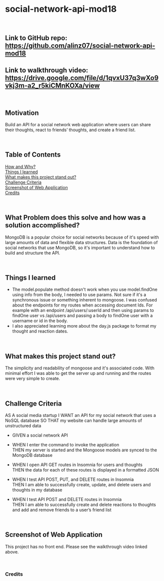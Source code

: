 # social-network-api-mod18

<br/>

## **Link** to GitHub repo: https://github.com/alinz07/social-network-api-mod18

## **Link** to walkthrough video: https://drive.google.com/file/d/1qvxU37q3wXo9vkj3m-a2_r5kiCMnKOXa/view

<br/>

## **Motivation**

Build an API for a social network web application where users can share their thoughts, react to friends’ thoughts, and create a friend list.

<br/>

## **Table of Contents**

[How and Why?](#what-problem-does-this-solve-and-how-was-a-solution-accomplished) <br/>
[Things I learned](#things-i-learned) <br/>
[What makes this project stand out?](#what-makes-this-project-stand-out) <br/>
[Challenge Criteria](#challenge-criteria)<br/>
[Screenshot of Web Application](#screenshot-of-web-application)<br/>
[Credits](#credits)<br/>

<br/>

## **What Problem does this solve and how was a solution accomplished?**

MongoDB is a popular choice for social networks because of it's speed with large amounts of data and flexible data structures. Data is the foundation of social networks that use MongoDB, so it's important to understand how to build and structure the API.

<br/>

## **Things I learned**

-   The model.populate method doesn't work when you use model.findOne using info from the body, I needed to use params. Not sure if it's a synchronous issue or something inherent to mongoose. I was confused about the endpoints for my routes when accessing document Ids. For example with an endpoint /api/users/:userId and then using params to findOne user vs /api/users and passing a body to findOne user with a username or id in the body.
-   I also appreciated learning more about the day.js package to format my thought and reaction dates.

<br/>

## **What makes this project stand out?**

The simplicity and readability of mongoose and it's associated code. With minimal effort I was able to get the server up and running and the routes were very simple to create.

<br/>

## **Challenge Criteria**

AS A social media startup
I WANT an API for my social network that uses a NoSQL database
SO THAT my website can handle large amounts of unstructured data

-   GIVEN a social network API<br/>

-   WHEN I enter the command to invoke the application<br/>
    THEN my server is started and the Mongoose models are synced to the MongoDB database

-   WHEN I open API GET routes in Insomnia for users and thoughts<br/>
    THEN the data for each of these routes is displayed in a formatted JSON

-   WHEN I test API POST, PUT, and DELETE routes in Insomnia<br/>
    THEN I am able to successfully create, update, and delete users and thoughts in my database

-   WHEN I test API POST and DELETE routes in Insomnia<br/>
    THEN I am able to successfully create and delete reactions to thoughts and add and remove friends to a user’s friend list

    <br/>

## **Screenshot of Web Application**

This project has no front end. Please see the walkthrough video linked above.

<br/>

### **Credits**
